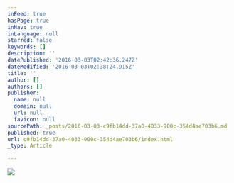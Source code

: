 ```yaml
---
inFeed: true
hasPage: true
inNav: true
inLanguage: null
starred: false
keywords: []
description: ''
datePublished: '2016-03-03T02:42:36.247Z'
dateModified: '2016-03-03T02:38:24.915Z'
title: ''
author: []
authors: []
publisher:
  name: null
  domain: null
  url: null
  favicon: null
sourcePath: _posts/2016-03-03-c9fb14dd-37a0-4033-900c-354d4ae703b6.md
published: true
url: c9fb14dd-37a0-4033-900c-354d4ae703b6/index.html
_type: Article

---
```

![](https://the-grid-user-content.s3-us-west-2.amazonaws.com/990d2835-81b0-467f-908d-93477b4eba62.png)